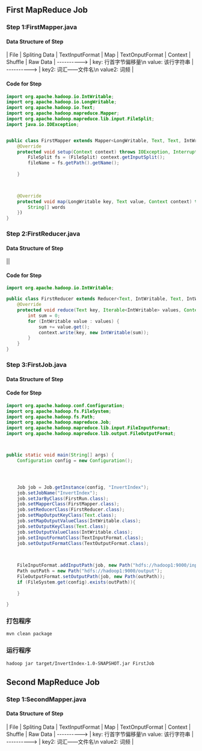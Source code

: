 
# 
## First MapReduce Job
### Step 1:FirstMapper.java
#### Data Structure of Step
| File | Spliting Data | TextInputFormat | Map | TextOnputFormat | Context | Shuffle
| Raw Data | ----------> | key: 行首字节偏移量\n value: 该行字符串 | ----------> | key2: 词汇——文件名\n value2: 词频 | 

#### Code for Step
```java
import org.apache.hadoop.io.IntWritable;
import org.apache.hadoop.io.LongWritable;
import org.apache.hadoop.io.Text;
import org.apache.hadoop.mapreduce.Mapper;
import org.apache.hadoop.mapreduce.lib.input.FileSplit;
import java.io.IOException;


public class FirstMapper extends Mapper<LongWritable, Text, Text, IntWritable> {
    @Override
    protected void setup(Context context) throws IOException, InterruptedException {
        FileSplit fs = (FileSplit) context.getInputSplit();
        fileName = fs.getPath().getName();
        
    }


    
    @Override
    protected void map(LongWritable key, Text value, Context context) throws IOException, InterruptedException {
        String[] words
    })
}
```

### Step 2:FirstReducer.java
#### Data Structure of Step
||
#### Code for Step
```java
import org.apache.hadoop.io.IntWritable;

public class FirstReducer extends Reducer<Text, IntWritable, Text, IntWritable> {
    @Override
    protected void reduce(Text key, Iterable<IntWritable> values, Context context) throws IOException, InterruptedException {
        int sum = 0;
        for (IntWritable value : values) {
            sum += value.get();
            context.write(key, new IntWritable(sum));
        }
    }
}
```


### Step 3:FirstJob.java

#### Data Structure of Step

#### Code for Step
```java
import org.apache.hadoop.conf.Configuration;
import org.apache.hadoop.fs.FileSystem;
import org.apache.hadoop.fs.Path;
import org.apache.hadoop.mapreduce.Job;
import org.apache.hadoop.mapreduce.lib.input.FileInputFormat;
import org.apache.hadoop.mapreduce.lib.output.FileOutputFormat;



public static void main(String[] args) {
    Configuration config = new Configuration(); 




    Job job = Job.getInstance(config, "InvertIndex");
    job.setJobName("InvertIndex");
    job.setJarByClass(FirstRun.class);
    job.setMapperClass(FirstMapper.class);
    job.setReducerClass(FirstReducer.class);
    job.setMapOutputKeyClass(Text.class);
    job.setMapOutputValueClass(IntWritable.class);
    job.setOutputKeyClass(Text.class);
    job.setOutputValueClass(IntWritable.class);
    job.setInputFormatClass(TextInputFormat.class);
    job.setOutputFormatClass(TextOutputFormat.class);
    
    

    FileInputFormat.addInputPath(job, new Path("hdfs://hadoop1:9000/input/docs"));
    Path outPath = new Path("hdfs://hadoop1:9000/output");
    FileOutputFormat.setOutputPath(job, new Path(outPath));
    if (FileSystem.get(config).exists(outPath)){
        
    }
    
}
```


### 打包程序
```bash
mvn clean package
```

### 运行程序
```bash
hadoop jar target/InvertIndex-1.0-SNAPSHOT.jar FirstJob
```

## Second MapReduce Job
### Step 1:SecondMapper.java
#### Data Structure of Step
| File | Spliting Data | TextInputFormat | Map | TextOnputFormat | Context | Shuffle
| Raw Data | ----------> | key: 行首字节偏移量\n value: 该行字符串 | ----------> | key2: 词汇——文件名\n value2: 词频 |

